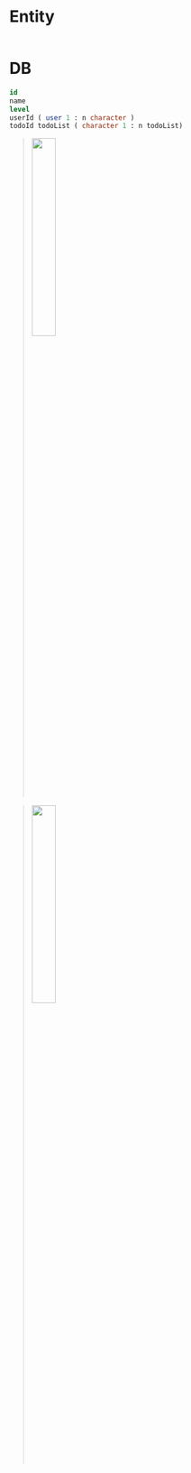 # Entity
```java

```

# DB
```sql
id
name
level
userId ( user 1 : n character )
todoId todoList ( character 1 : n todoList)
```

> <img src="https://user-images.githubusercontent.com/17442343/121294307-20236f00-c928-11eb-9491-fef1c03c2ff8.jpeg" width="30%" height="30%">

> <img src="https://user-images.githubusercontent.com/17442343/121659382-34f53380-cadd-11eb-8bde-08922a69b5bd.jpeg" width="30%" height="30%">
